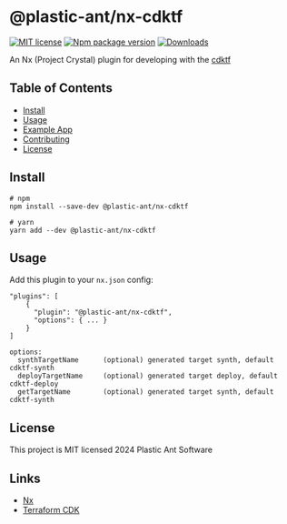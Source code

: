 # @plastic-ant/nx-cdktf

[![MIT license](https://img.shields.io/badge/License-MIT-blue.svg)](https://lbesson.mit-license.org/)
[![Npm package version](https://badgen.net/npm/v/@plastic-ant/nx-cdktf)](https://npmjs.com/package/@plastic-ant/nx-cdktf)
[![Downloads](https://img.shields.io/npm/dm/@plastic-ant/nx-cdktf.svg)](https://npmjs.com/package/@plastic-ant/nx-cdktf)

An Nx (Project Crystal) plugin for developing with the [cdktf](https://developer.hashicorp.com/terraform/cdktf)

## Table of Contents

- [Install](#install)
- [Usage](#usage)
- [Example App](https://github.com/plastic-ant/packages/tree/main/examples/nx-cdktf-app)
- [Contributing](#contributing)
- [License](#license)

## Install

```shell
# npm
npm install --save-dev @plastic-ant/nx-cdktf

# yarn
yarn add --dev @plastic-ant/nx-cdktf
```

## Usage

Add this plugin to your `nx.json` config:

```
"plugins": [
    {
      "plugin": "@plastic-ant/nx-cdktf",
      "options": { ... }
    }
]
```

```
options:
  synthTargetName      (optional) generated target synth, default cdktf-synth
  deployTargetName     (optional) generated target deploy, default cdktf-deploy
  getTargetName        (optional) generated target synth, default cdktf-synth
```

## License

This project is MIT licensed 2024 Plastic Ant Software

## Links

- [Nx](https://github.com/nrwl/nx)
- [Terraform CDK](https://developer.hashicorp.com/terraform/cdktf)
